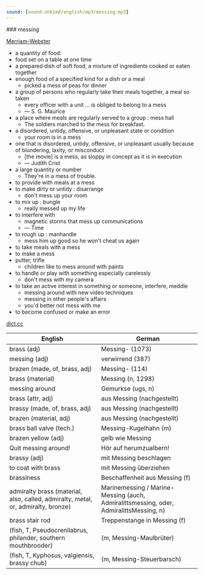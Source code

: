 ```yaml
---
sound: [sound:ankimd/english/mp3/messing.mp3]
---
```


\### messing

[Merriam-Webster](https://www.merriam-webster.com/dictionary/messing)

- a quantity of food:
- food set on a table at one time
- a prepared dish of soft food, a mixture of ingredients cooked or eaten together
- enough food of a specified kind for a dish or a meal
    - picked a mess of peas for dinner
- a group of persons who regularly take their meals together, a meal so taken
    - every officer with a unit … is obliged to belong to a mess
    - — S. G. Maurice
- a place where meals are regularly served to a group : mess hall
    - The soldiers marched to the mess for breakfast.
- a disordered, untidy, offensive, or unpleasant state or condition
    - your room is in a mess
- one that is disordered, untidy, offensive, or unpleasant usually because of blundering, laxity, or misconduct
    - [the movie] is a mess, as sloppy in concept as it is in execution
    - — Judith Crist
- a large quantity or number
    - They're in a mess of trouble.
- to provide with meals at a mess
- to make dirty or untidy : disarrange
    - don't mess up your room
- to mix up : bungle
    - really messed up my life
- to interfere with
    - magnetic storms that mess up communications
    - — Time
- to rough up : manhandle
    - mess him up good so he won't cheat us again
- to take meals with a mess
- to make a mess
- putter, trifle
    - children like to mess around with paints
- to handle or play with something especially carelessly
    - don't mess with my camera
- to take an active interest in something or someone, interfere, meddle
    - messing around with new video techniques
    - messing in other people's affairs
    - you'd better not mess with me
- to become confused or make an error

[dict.cc](https://www.dict.cc/messing)

| English        | German       |
| -------------- | ------------ |
| brass (adj) | Messing- (1073) |
| messing (adj) | verwirrend (387) |
| brazen (made, of, brass, adj) | Messing- (114) |
| brass (material) | Messing (n, 1298) |
| messing around | Gemurkse (ugs, n) |
| brass (attr, adj) | aus Messing (nachgestellt) |
| brassy (made, of, brass, adj) | aus Messing (nachgestellt) |
| brazen (material, adj) | aus Messing (nachgestellt) |
| brass ball valve (tech.) | Messing-Kugelhahn (m) |
| brazen yellow (adj) | gelb wie Messing |
| Quit messing around! | Hör auf herumzualbern! |
| brassy (adj) | mit Messing beschlagen |
| to coat with brass | mit Messing überziehen |
| brassiness | Beschaffenheit aus Messing (f) |
| admiralty brass (material, also, called, admiralty, metal, or, admiralty, bronze) | Marinemessing / Marine-Messing (auch, Admiralittsmessing, oder, AdmiralittsMessing, n) |
| brass stair rod | Treppenstange in Messing (f) |
|  (fish, T, Pseudocrenilabrus, philander, southern mouthbrooder) |  (m, Messing-Maulbrüter) |
|  (fish, T, Kyphosus, vaigiensis, brassy chub) |  (m, Messing-Steuerbarsch) |
